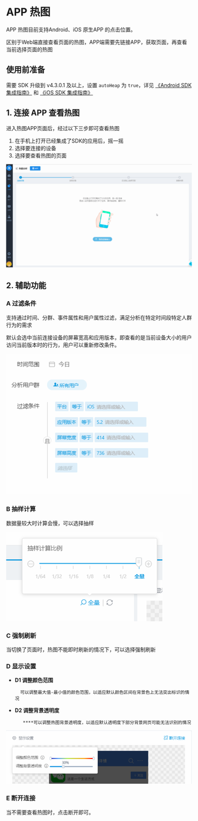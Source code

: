 # APP 热图

APP 热图目前支持Android、iOS 原生APP 的点击位置。

区别于Web端直接查看页面的热图，APP端需要先链接APP，获取页面，再查看当前选择页面的热图

## 使用前准备

需要 SDK 升级到 v4.3.0.1 及以上，设置 `autoHeap` 为 `true`，详见 [《Android SDK 集成指南》](vscode-resource:/d:/1%20%E6%98%93%E8%A7%82%E6%96%B9%E8%88%9F/fangzhou-docs/docs/v2/manual/sdk-android.md) 和 [《iOS SDK 集成指南》](vscode-resource:/d:/1%20%E6%98%93%E8%A7%82%E6%96%B9%E8%88%9F/fangzhou-docs/docs/v2/manual/sdk-ios.md)

## 1. 连接 APP 查看热图

进入热图APP页面后，经过以下三步即可查看热图

1. 在手机上打开已经集成了SDK的应用后，摇一摇
2. 选择要连接的设备
3. 选择要查看热图的页面

![](../../../.gitbook/assets/app.gif)

## 2. 辅助功能

### A 过滤条件

支持通过时间、分群、事件属性和用户属性过滤，满足分析在特定时间段特定人群行为的需求

默认会选中当前连接设备的屏幕宽高和应用版本，即查看的是当前设备大小的用户访问当前版本时的行为，用户可以重新修改条件。

![](../../../.gitbook/assets/image%20%2810%29.png)

### B 抽样计算

数据量较大时计算会慢，可以选择抽样

![](../../../.gitbook/assets/image%20%288%29.png)

### C 强制刷新

当切换了页面时，热图不能即时刷新的情况下，可以选择强制刷新

### D 显示设置

* **D1 调整颜色范围**

        可以调整最大值-最小值的颜色范围，以适应默认颜色区间在背景色上无法突出标识的情况

* **D2 调整背景透明度**

         ****可以调整热图背景透明度，以适应默认透明度下部分背景网页可能无法识别的情况

![](../../../.gitbook/assets/image%20%2813%29.png)

### E 断开连接

当不需要查看热图时，点击断开即可。



### 

